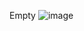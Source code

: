 Empty
![image](https://user-images.githubusercontent.com/92938137/170595215-fc64d542-5cd1-4bc3-9ef7-b733f43ade81.png)

